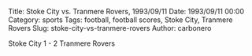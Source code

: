 Title: Stoke City vs. Tranmere Rovers, 1993/09/11
Date: 1993/09/11 00:00
Category: sports
Tags: football, football scores, Stoke City, Tranmere Rovers
Slug: stoke-city-vs-tranmere-rovers
Author: carbonero


Stoke City 1 - 2 Tranmere Rovers
